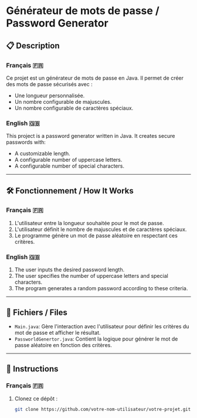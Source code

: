# Générateur de mots de passe / Password Generator

## 📋 Description

### Français 🇫🇷
Ce projet est un générateur de mots de passe en Java. Il permet de créer des mots de passe sécurisés avec :
- Une longueur personnalisée.
- Un nombre configurable de majuscules.
- Un nombre configurable de caractères spéciaux.

### English 🇬🇧
This project is a password generator written in Java. It creates secure passwords with:
- A customizable length.
- A configurable number of uppercase letters.
- A configurable number of special characters.

---

## 🛠️ Fonctionnement / How It Works

### Français 🇫🇷
1. L'utilisateur entre la longueur souhaitée pour le mot de passe.
2. L'utilisateur définit le nombre de majuscules et de caractères spéciaux.
3. Le programme génère un mot de passe aléatoire en respectant ces critères.

### English 🇬🇧
1. The user inputs the desired password length.
2. The user specifies the number of uppercase letters and special characters.
3. The program generates a random password according to these criteria.

---

## 📂 Fichiers / Files

- `Main.java`: Gère l'interaction avec l'utilisateur pour définir les critères du mot de passe et afficher le résultat.
- `PassworldGenertor.java`: Contient la logique pour générer le mot de passe aléatoire en fonction des critères.

---

## 🚀 Instructions

### Français 🇫🇷
1. Clonez ce dépôt :  
   ```bash
   git clone https://github.com/votre-nom-utilisateur/votre-projet.git
